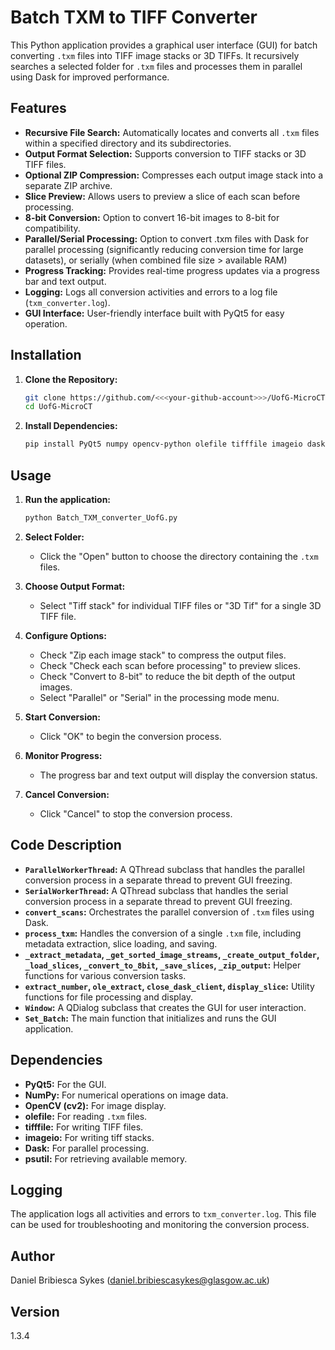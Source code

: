 # Batch TXM to TIFF Converter

This Python application provides a graphical user interface (GUI) for batch converting `.txm` files into TIFF image stacks or 3D TIFFs. It recursively searches a selected folder for `.txm` files and processes them in parallel using Dask for improved performance.

## Features

-   **Recursive File Search:** Automatically locates and converts all `.txm` files within a specified directory and its subdirectories.
-   **Output Format Selection:** Supports conversion to TIFF stacks or 3D TIFF files.
-   **Optional ZIP Compression:** Compresses each output image stack into a separate ZIP archive.
-   **Slice Preview:** Allows users to preview a slice of each scan before processing.
-   **8-bit Conversion:** Option to convert 16-bit images to 8-bit for compatibility.
-   **Parallel/Serial Processing:** Option to convert .txm files with Dask for parallel processing (significantly reducing conversion time for large datasets), or serially (when combined file size > available RAM)
-   **Progress Tracking:** Provides real-time progress updates via a progress bar and text output.
-   **Logging:** Logs all conversion activities and errors to a log file (`txm_converter.log`).
-   **GUI Interface:** User-friendly interface built with PyQt5 for easy operation.

## Installation

1.  **Clone the Repository:**

    ```bash
    git clone https://github.com/<<<your-github-account>>>/UofG-MicroCT.git
    cd UofG-MicroCT
    ```

2.  **Install Dependencies:**

    ```bash
    pip install PyQt5 numpy opencv-python olefile tifffile imageio dask distributed psutil
    ```

## Usage

1.  **Run the application:**

    ```bash
    python Batch_TXM_converter_UofG.py
    ```

2.  **Select Folder:**
    -   Click the "Open" button to choose the directory containing the `.txm` files.
3.  **Choose Output Format:**
    -   Select "Tiff stack" for individual TIFF files or "3D Tif" for a single 3D TIFF file.
4.  **Configure Options:**
    -   Check "Zip each image stack" to compress the output files.
    -   Check "Check each scan before processing" to preview slices.
    -   Check "Convert to 8-bit" to reduce the bit depth of the output images.
    -   Select "Parallel" or "Serial" in the processing mode menu.
5.  **Start Conversion:**
    -   Click "OK" to begin the conversion process.
6.  **Monitor Progress:**
    -   The progress bar and text output will display the conversion status.
7.  **Cancel Conversion:**
    -   Click "Cancel" to stop the conversion process.

## Code Description

-   **`ParallelWorkerThread`:** A QThread subclass that handles the parallel conversion process in a separate thread to prevent GUI freezing.
-   **`SerialWorkerThread`:** A QThread subclass that handles the serial conversion process in a separate thread to prevent GUI freezing.
-   **`convert_scans`:** Orchestrates the parallel conversion of `.txm` files using Dask.
-   **`process_txm`:** Handles the conversion of a single `.txm` file, including metadata extraction, slice loading, and saving.
-   **`_extract_metadata`, `_get_sorted_image_streams`, `_create_output_folder`, `_load_slices`, `_convert_to_8bit`, `_save_slices`, `_zip_output`:** Helper functions for various conversion tasks.
-   **`extract_number`, `ole_extract`, `close_dask_client`, `display_slice`:** Utility functions for file processing and display.
-   **`Window`:** A QDialog subclass that creates the GUI for user interaction.
-   **`Set_Batch`:** The main function that initializes and runs the GUI application.

## Dependencies

-   **PyQt5:** For the GUI.
-   **NumPy:** For numerical operations on image data.
-   **OpenCV (cv2):** For image display.
-   **olefile:** For reading `.txm` files.
-   **tifffile:** For writing TIFF files.
-   **imageio:** For writing tiff stacks.
-   **Dask:** For parallel processing.
-   **psutil:** For retrieving available memory.

## Logging

The application logs all activities and errors to `txm_converter.log`. This file can be used for troubleshooting and monitoring the conversion process.

## Author

Daniel Bribiesca Sykes (<daniel.bribiescasykes@glasgow.ac.uk>)

## Version

1.3.4
